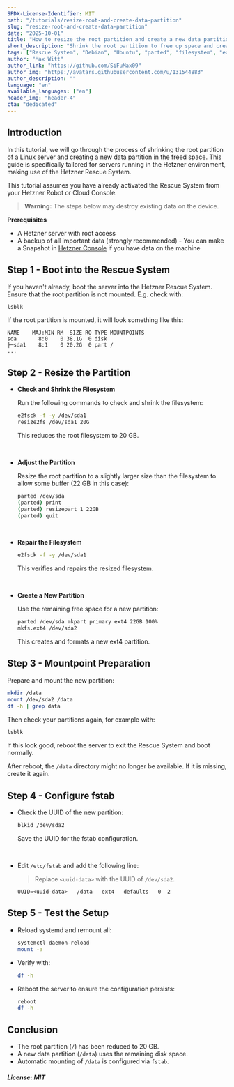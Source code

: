 ```yaml
---
SPDX-License-Identifier: MIT
path: "/tutorials/resize-root-and-create-data-partition"
slug: "resize-root-and-create-data-partition"
date: "2025-10-01"
title: "How to resize the root partition and create a new data partition"
short_description: "Shrink the root partition to free up space and create a new data partition using the Hetzner Rescue System."
tags: ["Rescue System", "Debian", "Ubuntu", "parted", "filesystem", "ext4"]
author: "Max Witt"
author_link: "https://github.com/SiFuMax09"
author_img: "https://avatars.githubusercontent.com/u/131544883"
author_description: ""
language: "en"
available_languages: ["en"]
header_img: "header-4"
cta: "dedicated"
---
```


## Introduction

In this tutorial, we will go through the process of shrinking the root partition of a Linux server and creating a new data partition in the freed space. This guide is specifically tailored for servers running in the Hetzner environment, making use of the Hetzner Rescue System.

This tutorial assumes you have already activated the Rescue System from your Hetzner Robot or Cloud Console.

> **Warning:** The steps below may destroy existing data on the device.

**Prerequisites**

* A Hetzner server with root access
* A backup of all important data (strongly recommended) - You can make a Snapshot in [Hetzner Console](https://console.hetzner.com/) if you have data on the machine

## Step 1 - Boot into the Rescue System

If you haven't already, boot the server into the Hetzner Rescue System. Ensure that the root partition is not mounted. E.g. check with:

```bash
lsblk
```

If the root partition is mounted, it will look something like this:

```
NAME    MAJ:MIN RM  SIZE RO TYPE MOUNTPOINTS
sda       8:0    0 38.1G  0 disk
├─sda1    8:1    0 20.2G  0 part /
...
```

## Step 2 - Resize the Partition

* **Check and Shrink the Filesystem**
  
  Run the following commands to check and shrink the filesystem:
  ```bash
  e2fsck -f -y /dev/sda1
  resize2fs /dev/sda1 20G
  ```
  This reduces the root filesystem to 20 GB.

<br>

* **Adjust the Partition**
  
  Resize the root partition to a slightly larger size than the filesystem to allow some buffer (22 GB in this case):
  ```bash
  parted /dev/sda
  (parted) print
  (parted) resizepart 1 22GB
  (parted) quit
  ```

<br>

* **Repair the Filesystem**
  
  ```bash
  e2fsck -f -y /dev/sda1
  ```
  This verifies and repairs the resized filesystem.

<br>

* **Create a New Partition**
  
  Use the remaining free space for a new partition:
  ```bash
  parted /dev/sda mkpart primary ext4 22GB 100%
  mkfs.ext4 /dev/sda2
  ```
  This creates and formats a new ext4 partition.

## Step 3 - Mountpoint Preparation

Prepare and mount the new partition:

```bash
mkdir /data
mount /dev/sda2 /data
df -h | grep data
```

Then check your partitions again, for example with:
```bash
lsblk
```

If this look good, reboot the server to exit the Rescue System and boot normally.

After reboot, the `/data` directory might no longer be available. If it is missing, create it again.

## Step 4 - Configure fstab

* Check the UUID of the new partition:
  ```bash
  blkid /dev/sda2
  ```
  Save the UUID for the fstab configuration.

<br>

* Edit `/etc/fstab` and add the following line:
  
  > Replace `<uuid-data>` with the UUID of `/dev/sda2`.
  
  ```fstab
  UUID=<uuid-data>   /data   ext4   defaults   0  2
  ```

## Step 5 - Test the Setup

* Reload systemd and remount all:
  ```bash
  systemctl daemon-reload
  mount -a
  ```

* Verify with:
  ```bash
  df -h
  ```

* Reboot the server to ensure the configuration persists:
  ```bash
  reboot
  df -h
  ```

## Conclusion

* The root partition (`/`) has been reduced to 20 GB.
* A new data partition (`/data`) uses the remaining disk space.
* Automatic mounting of `/data` is configured via `fstab`.

##### License: MIT

<!--

Contributor's Certificate of Origin

By making a contribution to this project, I certify that:

(a) The contribution was created in whole or in part by me and I have
    the right to submit it under the license indicated in the file; or

(b) The contribution is based upon previous work that, to the best of my
    knowledge, is covered under an appropriate license and I have the
    right under that license to submit that work with modifications,
    whether created in whole or in part by me, under the same license
    (unless I am permitted to submit under a different license), as
    indicated in the file; or

(c) The contribution was provided directly to me by some other person
    who certified (a), (b) or (c) and I have not modified it.

(d) I understand and agree that this project and the contribution are
    public and that a record of the contribution (including all personal
    information I submit with it, including my sign-off) is maintained
    indefinitely and may be redistributed consistent with this project
    or the license(s) involved.

Signed-off-by: Max Witt [me@max-witt.de](mailto:me@max-witt.de)

-->
